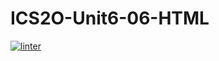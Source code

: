 # ICS2O-Unit6-06-HTML
[![linter](https://github.com/Rodas-Nega/ICS2O-Unit6-06-HTML/workflows/linter/badge.svg)](https://github.com/marketplace/actions/super-linter)
